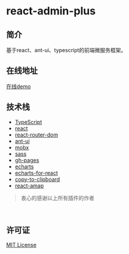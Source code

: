 # react-admin-plus

## 简介

基于react、ant-ui、typescript的前端微服务框架。

## 在线地址

<a href="https://www.liuguisheng.vip/react-admin-plus/#/login" target="blank">在线demo</a>

## 技术栈
 - [TypeScript](https://www.tslang.cn/docs/home.html)
 - [react](https://zh-hans.reactjs.org/)
 - [react-router-dom](https://github.com/ReactTraining/react-router/tree/master/packages/react-router-dom)
 - [ant-ui](https://ant.design/index-cn)
 - [mobx](https://mobx.js.org/README.html)
 - [sass](https://www.sass.hk/docs/)
 - [gh-pages](https://pages.github.com/)
 - [echarts](https://echarts.apache.org/zh/index.html)
 - [echarts-for-react](https://www.npmjs.com/package/echarts-for-react)
 - [copy-to-clipboard](https://www.npmjs.com/package/copy-to-clipboard)
 - [react-amap](https://elemefe.github.io/react-amap/articles/start)

>衷心的感谢以上所有插件的作者

<br/>

## 许可证

[MIT License](https://github.com/qisi007/react-admin-plus/blob/master/LICENSE)




